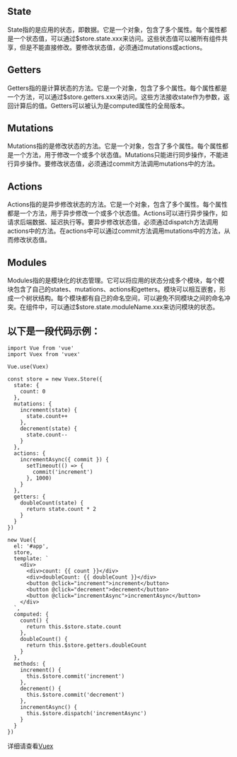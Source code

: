 ## State
State指的是应用的状态，即数据。它是一个对象，包含了多个属性。每个属性都是一个状态值，可以通过$store.state.xxx来访问。这些状态值可以被所有组件共享，但是不能直接修改。要修改状态值，必须通过mutations或actions。

## Getters
Getters指的是计算状态的方法。它是一个对象，包含了多个属性。每个属性都是一个方法，可以通过$store.getters.xxx来访问。这些方法接收state作为参数，返回计算后的值。Getters可以被认为是computed属性的全局版本。

## Mutations
Mutations指的是修改状态的方法。它是一个对象，包含了多个属性。每个属性都是一个方法，用于修改一个或多个状态值。Mutations只能进行同步操作，不能进行异步操作。要修改状态值，必须通过commit方法调用mutations中的方法。

## Actions
Actions指的是异步修改状态的方法。它是一个对象，包含了多个属性。每个属性都是一个方法，用于异步修改一个或多个状态值。Actions可以进行异步操作，如请求后端数据、延迟执行等。要异步修改状态值，必须通过dispatch方法调用actions中的方法。在actions中可以通过commit方法调用mutations中的方法，从而修改状态值。

## Modules
Modules指的是模块化的状态管理。它可以将应用的状态分成多个模块，每个模块包含了自己的states、mutations、actions和getters。模块可以相互嵌套，形成一个树状结构。每个模块都有自己的命名空间，可以避免不同模块之间的命名冲突。在组件中，可以通过$store.state.moduleName.xxx来访问模块的状态。

## 以下是一段代码示例：
```
import Vue from 'vue'
import Vuex from 'vuex'

Vue.use(Vuex)

const store = new Vuex.Store({
  state: {
    count: 0
  },
  mutations: {
    increment(state) {
      state.count++
    },
    decrement(state) {
      state.count--
    }
  },
  actions: {
    incrementAsync({ commit }) {
      setTimeout(() => {
        commit('increment')
      }, 1000)
    }
  },
  getters: {
    doubleCount(state) {
      return state.count * 2
    }
  }
})

new Vue({
  el: '#app',
  store,
  template: `
    <div>
      <div>count: {{ count }}</div>
      <div>doubleCount: {{ doubleCount }}</div>
      <button @click="increment">increment</button>
      <button @click="decrement">decrement</button>
      <button @click="incrementAsync">incrementAsync</button>
    </div>
  `,
  computed: {
    count() {
      return this.$store.state.count
    },
    doubleCount() {
      return this.$store.getters.doubleCount
    }
  },
  methods: {
    increment() {
      this.$store.commit('increment')
    },
    decrement() {
      this.$store.commit('decrement')
    },
    incrementAsync() {
      this.$store.dispatch('incrementAsync')
    }
  }
})
```
详细请查看[Vuex](https://vuex.vuejs.org/zh/guide/state.html)